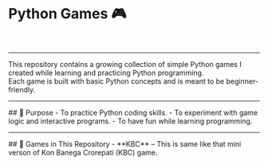 # Python Games 🎮
<br>
<hr>


This repository contains a growing collection of simple Python games I created while learning and practicing Python programming.  
Each game is built with basic Python concepts and is meant to be beginner-friendly.
<hr>
## 🎯 Purpose
- To practice Python coding skills.
- To experiment with game logic and interactive programs.
- To have fun while learning programming.
<hr>
## 📂 Games in This Repository
- **KBC** – This is same like that mini verson of Kon Banega Crorepati (KBC) game.

